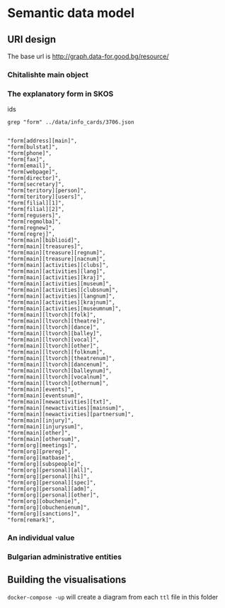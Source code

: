 # Semantic data model

## URI design

The base url is <http://graph.data-for.good.bg/resource/> 

### Chitalishte main object

### The explanatory form in SKOS

ids

```
grep "form" ../data/info_cards/3706.json 


"form[address][main]",
"form[bulstat]",
"form[phone]",
"form[fax]",
"form[email]",
"form[webpage]",
"form[director]",
"form[secretary]",
"form[teritory][person]",
"form[teritory][users]",
"form[filial][1]",
"form[filial][2]",
"form[regusers]",
"form[regmolba]",
"form[regnew]",
"form[regrej]",
"form[main][biblioid]",
"form[main][treasures]",
"form[main][treasure][regnum]",
"form[main][treasure][nacnum]",
"form[main][activities][clubs]",
"form[main][activities][lang]",
"form[main][activities][kraj]",
"form[main][activities][museum]",
"form[main][activities][clubsnum]",
"form[main][activities][langnum]",
"form[main][activities][krajnum]",
"form[main][activities][museumnum]",
"form[main][ltvorch][folk]",
"form[main][ltvorch][theatre]",
"form[main][ltvorch][dance]",
"form[main][ltvorch][balley]",
"form[main][ltvorch][vocal]",
"form[main][ltvorch][other]",
"form[main][ltvorch][folknum]",
"form[main][ltvorch][theatrenum]",
"form[main][ltvorch][dancenum]",
"form[main][ltvorch][balleynum]",
"form[main][ltvorch][vocalnum]",
"form[main][ltvorch][othernum]",
"form[main][events]",
"form[main][eventsnum]",
"form[main][newactivities][txt]",
"form[main][newactivities][mainsum]",
"form[main][newactivities][partnersum]",
"form[main][injury]",
"form[main][injurysum]",
"form[main][other]",
"form[main][othersum]",
"form[org][meetings]",
"form[org][prereg]",
"form[org][matbase]",
"form[org][subspeople]",
"form[org][personal][all]",
"form[org][personal][hi]",
"form[org][personal][spec]",
"form[org][personal][adm]",
"form[org][personal][other]",
"form[org][obuchenie]",
"form[org][obuchenienum]",
"form[org][sanctions]",
"form[remark]",
```

### An individual value 

### Bulgarian administrative entities 

## Building the visualisations

`docker-compose -up` will create a diagram from each `ttl` file in this folder 

